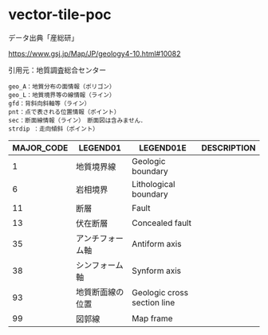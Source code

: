 # vector-tile-poc

データ出典「産総研」

https://www.gsj.jp/Map/JP/geology4-10.html#10082

引用元：地質調査総合センター

```
geo_A：地質分布の面情報（ポリゴン）
geo_L：地質境界等の線情報（ライン）
gfd：背斜向斜軸等（ライン）
pnt：点で表される位置情報（ポイント）
sec：断面線情報（ライン）　断面図は含みません．
strdip ：走向傾斜（ポイント）
```

| MAJOR_CODE | LEGEND01         | LEGEND01E                   | DESCRIPTION |
| ---------- | ---------------- | --------------------------- | ----------- |
| 1          | 地質境界線       | Geologic boundary           |             |
| 6          | 岩相境界         | Lithological boundary       |             |
| 11         | 断層             | Fault                       |             |
| 13         | 伏在断層         | Concealed fault             |             |
| 35         | アンチフォーム軸 | Antiform axis               |             |
| 38         | シンフォーム軸   | Synform axis                |             |
| 93         | 地質断面線の位置 | Geologic cross section line |             |
| 99         | 図郭線           | Map frame                   |             |
